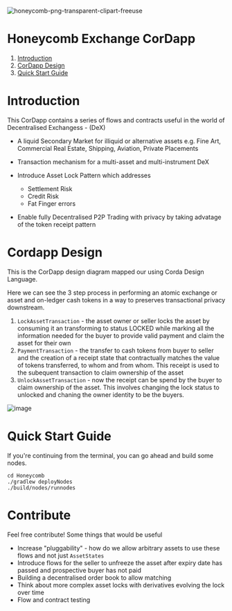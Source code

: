 ![honeycomb-png-transparent-clipart-freeuse](https://user-images.githubusercontent.com/40205361/70325973-3e884600-182b-11ea-9977-692f9bc1dbfd.png)

# Honeycomb Exchange CorDapp

1. [Introduction](#introduction)
2. [CorDapp Design](#CorDapp-Design)
2. [Quick Start Guide](#quick-start-guide)

# Introduction

This CorDapp contains a series of flows and contracts useful in the world of Decentralised Exchangess - (DeX)

   - A liquid Secondary Market for illiquid or alternative assets e.g. Fine Art, Commercial Real Estate, Shipping, Aviation, Private Placements
   - Transaction mechanism for a multi-asset and multi-instrument DeX
   - Introduce Asset Lock Pattern which addresses
    
        - Settlement Risk
        - Credit Risk 
        - Fat Finger errors
        
   - Enable fully Decentralised P2P Trading with privacy by taking advatage of the token receipt pattern
      
# Cordapp Design 

This is the CorDapp design diagram mapped our using Corda Design Language. 

Here we can see the 3 step process in performing an atomic exchange or asset and on-ledger cash tokens in a way to preserves transactional privacy downstream.

1. `LockAssetTransaction` - the asset owner or seller locks the asset by consuming it an transforming to status LOCKED while marking all the information needed for the buyer to provide valid payment and claim the asset for their own
2. `PaymentTransaction` - the transfer to cash tokens from  buyer to seller and the creation of a receipt state that contractually matches the value of tokens transferred,  to whom and from whom. This receipt is used to the subequent transaction to claim ownership of the asset
3. `UnlockAssetTransaction` - now the receipt can be spend by the buyer to claim ownership of the asset. This involves changing the lock status to unlocked and chaning the owner identity to be the buyers.

![image](https://user-images.githubusercontent.com/40205361/70395623-6bd61f00-19f8-11ea-9779-960e489be7f8.png)


# Quick Start Guide

If you're continuing from the terminal, you can go ahead and build some nodes.

```
cd Honeycomb
./gradlew deployNodes
./build/nodes/runnodes
```

# Contribute

Feel free contribute! Some things that would be useful

- Increase "pluggability" - how do we allow arbitrary assets to use these flows and not just `AssetStates`
- Introduce flows for the seller to unfreeze the asset after expiry date has passed and prospective buyer has not paid
- Building a decentralised order book to allow matching
- Think about more complex asset locks with derivatives evolving the lock over time
- Flow and contract testing



